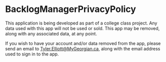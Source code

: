 # BacklogManagerPrivacyPolicy
This application is being developed as part of a college class project. Any data used with this app will not be used or sold. This app may be removed, along with any associated data, at any point.

If you wish to have your account and/or data removed from the app, please send an email to Tyler.Elliott@MyGeorgian.ca, along with the email address used to sign in to the app.
